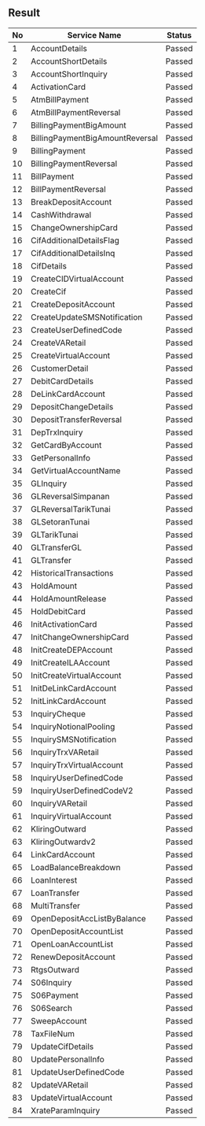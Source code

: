 ## Result

| No | Service Name | Status |
| -- | ------------ | ------ |
| 1 | AccountDetails | Passed |
| 2 | AccountShortDetails | Passed |
| 3 | AccountShortInquiry | Passed |
| 4 | ActivationCard | Passed |
| 5 | AtmBillPayment | Passed |
| 6 | AtmBillPaymentReversal | Passed |
| 7 | BillingPaymentBigAmount | Passed |
| 8 | BillingPaymentBigAmountReversal | Passed |
| 9 | BillingPayment | Passed |
| 10 | BillingPaymentReversal | Passed |
| 11 | BillPayment | Passed |
| 12 | BillPaymentReversal | Passed |
| 13 | BreakDepositAccount | Passed |
| 14 | CashWithdrawal | Passed |
| 15 | ChangeOwnershipCard | Passed |
| 16 | CifAdditionalDetailsFlag | Passed |
| 17 | CifAdditionalDetailsInq | Passed |
| 18 | CifDetails | Passed |
| 19 | CreateCIDVirtualAccount | Passed |
| 20 | CreateCif | Passed |
| 21 | CreateDepositAccount | Passed |
| 22 | CreateUpdateSMSNotification | Passed |
| 23 | CreateUserDefinedCode | Passed |
| 24 | CreateVARetail | Passed |
| 25 | CreateVirtualAccount | Passed |
| 26 | CustomerDetail | Passed |
| 27 | DebitCardDetails | Passed |
| 28 | DeLinkCardAccount | Passed |
| 29 | DepositChangeDetails | Passed |
| 30 | DepositTransferReversal | Passed |
| 31 | DepTrxInquiry | Passed |
| 32 | GetCardByAccount | Passed |
| 33 | GetPersonalInfo | Passed |
| 34 | GetVirtualAccountName | Passed |
| 35 | GLInquiry | Passed |
| 36 | GLReversalSimpanan | Passed |
| 37 | GLReversalTarikTunai | Passed |
| 38 | GLSetoranTunai | Passed |
| 39 | GLTarikTunai | Passed |
| 40 | GLTransferGL | Passed |
| 41 | GLTransfer | Passed |
| 42 | HistoricalTransactions | Passed |
| 43 | HoldAmount | Passed |
| 44 | HoldAmountRelease | Passed |
| 45 | HoldDebitCard | Passed |
| 46 | InitActivationCard | Passed |
| 47 | InitChangeOwnershipCard | Passed |
| 48 | InitCreateDEPAccount | Passed |
| 49 | InitCreateILAAccount | Passed |
| 50 | InitCreateVirtualAccount | Passed |
| 51 | InitDeLinkCardAccount | Passed |
| 52 | InitLinkCardAccount | Passed |
| 53 | InquiryCheque | Passed |
| 54 | InquiryNotionalPooling | Passed |
| 55 | InquirySMSNotification | Passed |
| 56 | InquiryTrxVARetail | Passed |
| 57 | InquiryTrxVirtualAccount | Passed |
| 58 | InquiryUserDefinedCode | Passed |
| 59 | InquiryUserDefinedCodeV2 | Passed |
| 60 | InquiryVARetail | Passed |
| 61 | InquiryVirtualAccount | Passed |
| 62 | KliringOutward | Passed |
| 63 | KliringOutwardv2 | Passed |
| 64 | LinkCardAccount | Passed |
| 65 | LoadBalanceBreakdown | Passed |
| 66 | LoanInterest | Passed |
| 67 | LoanTransfer | Passed |
| 68 | MultiTransfer | Passed |
| 69 | OpenDepositAccListByBalance | Passed |
| 70 | OpenDepositAccountList | Passed |
| 71 | OpenLoanAccountList | Passed |
| 72 | RenewDepositAccount | Passed |
| 73 | RtgsOutward | Passed |
| 74 | S06Inquiry | Passed |
| 75 | S06Payment | Passed |
| 76 | S06Search | Passed |
| 77 | SweepAccount | Passed |
| 78 | TaxFileNum | Passed |
| 79 | UpdateCifDetails | Passed |
| 80 | UpdatePersonalInfo | Passed |
| 81 | UpdateUserDefinedCode | Passed |
| 82 | UpdateVARetail | Passed |
| 83 | UpdateVirtualAccount | Passed |
| 84 | XrateParamInquiry | Passed |
